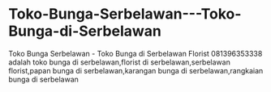 Toko-Bunga-Serbelawan---Toko-Bunga-di-Serbelawan
================================================

Toko Bunga Serbelawan - Toko Bunga di Serbelawan Florist 081396353338 adalah toko bunga di serbelawan,florist di serbelawan,serbelawan florist,papan bunga di serbelawan,karangan bunga di serbelawan,rangkaian bunga di serbelawan